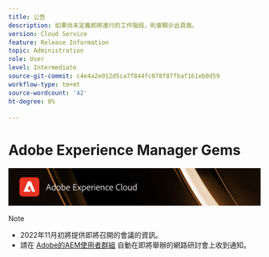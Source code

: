 ```yaml
---
title: 公告
description: 如果尚未定義即將進行的工作階段，則會顯示此頁面。
version: Cloud Service
feature: Release Information
topic: Administration
role: User
level: Intermediate
source-git-commit: c4e4a2e012d5ca7f844fc878f87fbaf161eb0d59
workflow-type: tm+mt
source-wordcount: '42'
ht-degree: 0%

---
```


# Adobe Experience Manager Gems

![](/help/assets/ADX_Gems.png)

>[!NOTE]
>
>* 2022年11月初將提供即將召開的會議的資訊。
>* 請在 [Adobe的AEM使用者群組](https://aem-augs.adobe.com/) 自動在即將舉辦的網路研討會上收到通知。
